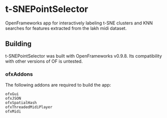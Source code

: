# t-SNEPointSelector
OpenFrameworks app for interactively labeling t-SNE clusters and KNN searches for features extracted from the lakh midi dataset.

## Building

t-SNEPointSelector was built with OpenFrameworks v0.9.8. Its compatibility with other versions of OF is untested.

### ofxAddons
The following addons are required to build the app:

```
ofxGui
ofxJSON
ofxSpatialHash
ofxThreadedMidiPlayer
ofxMidi
```
